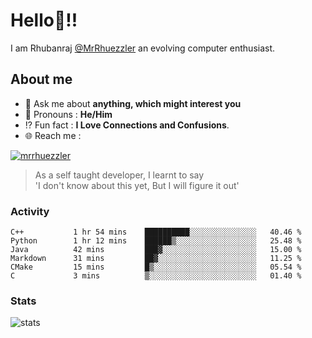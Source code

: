 
  
  
# Hello:wave:!!
I am Rhubanraj [@MrRhuezzler](https://github.com/MrRhuezzler) an evolving computer enthusiast.

## About me
<!-- - :sparkles: I'm currently working on [**de-viz**](https://github.com/MrRhuezzler/de-viz) -->
<!-- - :sparkles: Previously worked in [**Journal Management System**](https://manuscript.psgtech.ac.in) -->
<!-- - :book: I'm currently learning **Microservices Architecture** -->
- :speech_balloon: Ask me about **anything, which might interest you**
- :man: Pronouns : **He/Him**
- :interrobang: Fun fact : **I Love Connections and Confusions**.
- :globe_with_meridians: Reach me :  
  
[![mrrhuezzler](https://img.shields.io/badge/LinkedIn-0077B5?style=for-the-badge&logo=linkedin&logoColor=white)](https://www.linkedin.com/in/mrrhuezzler/)
<!--
### Interesting things, I found :bangbang:
-->
<!--
## Skills

## Drop a, Hi !
-->

<!-- 
Quotes
>  Always we overestimate the amount of work we can do in a day,  
>  and underestimate the amount we can do in our lifetime.
-->

> As a self taught developer, I learnt to say  
> 'I don't know about this yet, But I will figure it out'

### Activity
<!--START_SECTION:waka-->

```text
C++           1 hr 54 mins    ██████████░░░░░░░░░░░░░░░   40.46 %
Python        1 hr 12 mins    ██████▒░░░░░░░░░░░░░░░░░░   25.48 %
Java          42 mins         ███▓░░░░░░░░░░░░░░░░░░░░░   15.00 %
Markdown      31 mins         ██▓░░░░░░░░░░░░░░░░░░░░░░   11.25 %
CMake         15 mins         █▒░░░░░░░░░░░░░░░░░░░░░░░   05.54 %
C             3 mins          ▒░░░░░░░░░░░░░░░░░░░░░░░░   01.40 %
```

<!--END_SECTION:waka-->

### Stats
![stats](https://github-readme-streak-stats.herokuapp.com/?user=MrRhuezzler)
